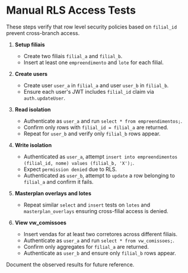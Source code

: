 # Manual RLS Access Tests

These steps verify that row level security policies based on `filial_id` prevent cross-branch access.

1. **Setup filiais**
   - Create two filiais `filial_a` and `filial_b`.
   - Insert at least one `empreendimento` and `lote` for each filial.
2. **Create users**
   - Create user `user_a` in `filial_a` and user `user_b` in `filial_b`.
   - Ensure each user's JWT includes `filial_id` claim via `auth.updateUser`.
3. **Read isolation**
   - Authenticate as `user_a` and run `select * from empreendimentos;`.
   - Confirm only rows with `filial_id = filial_a` are returned.
   - Repeat for `user_b` and verify only `filial_b` rows appear.
4. **Write isolation**
   - Authenticated as `user_a`, attempt `insert into empreendimentos (filial_id, nome) values (filial_b, 'X');`.
   - Expect `permission denied` due to RLS.
   - Authenticated as `user_b`, attempt to `update` a row belonging to `filial_a` and confirm it fails.
5. **Masterplan overlays and lotes**
   - Repeat similar `select` and `insert` tests on `lotes` and `masterplan_overlays` ensuring cross-filial access is denied.

6. **View vw_comissoes**
   - Insert vendas for at least two corretores across different filiais.
   - Authenticate as `user_a` and run `select * from vw_comissoes;`.
   - Confirm only aggregates for `filial_a` are returned.
   - Authenticate as `user_b` and ensure only `filial_b` rows appear.

Document the observed results for future reference.
